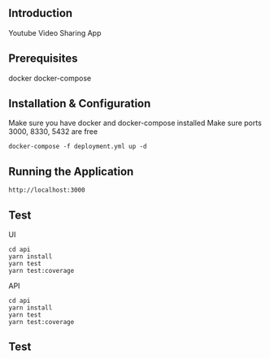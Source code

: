 ## Introduction
Youtube Video Sharing App

## Prerequisites
docker
docker-compose

## Installation & Configuration
Make sure you have docker and docker-compose installed
Make sure ports 3000, 8330, 5432 are free
```
docker-compose -f deployment.yml up -d 
```

## Running the Application
```
http://localhost:3000
```

## Test
UI
```
cd api
yarn install
yarn test
yarn test:coverage
```
API
```
cd api
yarn install
yarn test
yarn test:coverage
```

## Test
